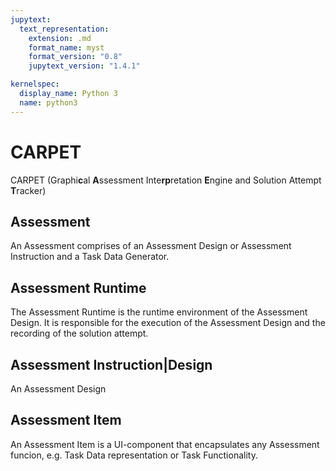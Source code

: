 ```yaml
---
jupytext:
  text_representation:
    extension: .md
    format_name: myst
    format_version: "0.8"
    jupytext_version: "1.4.1"

kernelspec:
  display_name: Python 3
  name: python3
---
```


# CARPET

CARPET (Graphi**c**al **A**ssessment Inte**rp**retation **E**ngine and Solution Attempt **T**racker)

## Assessment

An Assessment comprises of an Assessment Design or Assessment Instruction and a Task Data Generator.

## Assessment Runtime

The Assessment Runtime is the runtime environment of the Assessment Design. It is responsible for the execution of the Assessment Design and the recording of the solution attempt.

## Assessment Instruction|Design

An Assessment Design

## Assessment Item

An Assessment Item is a UI-component that encapsulates any Assessment funcion, e.g. Task Data representation or Task Functionality.
